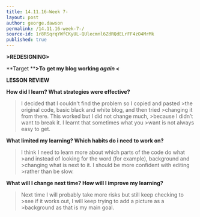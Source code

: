 ```yaml
---
title: 14.11.16-Week 7-
layout: post
author: george.dawson
permalink: /14.11.16-week-7-/
source-id: 1r8RSqrqYWfCKyUL-QUlecmnl6ZdRQdELrFF4zO4MrMk
published: true
---
```

**>REDESIGNING>**

**Target	****>To get my blog working *again* <**

**LESSON REVIEW**

**How did I learn? What strategies were effective?**

>I decided that I couldn't find the problem so I copied and pasted >the original code, basic black and white blog, and then tried >changing it from there. This worked but I did not change much, >because I didn’t want to break it. I learnt that sometimes what you >want is not always easy to get.

**What limited my learning? Which habits do i need to work on?**

>I think I need to learn more about which parts of the code do what >and instead of looking for the word (for example), background and >changing what is next to it. I should be more confident with editing >rather than be slow.

**What will I change next time? How will I improve my learning?**

>Next time I will probably take more risks but still keep checking to >see if it works out, I will keep trying to add a picture as a >background as that is my main goal.


